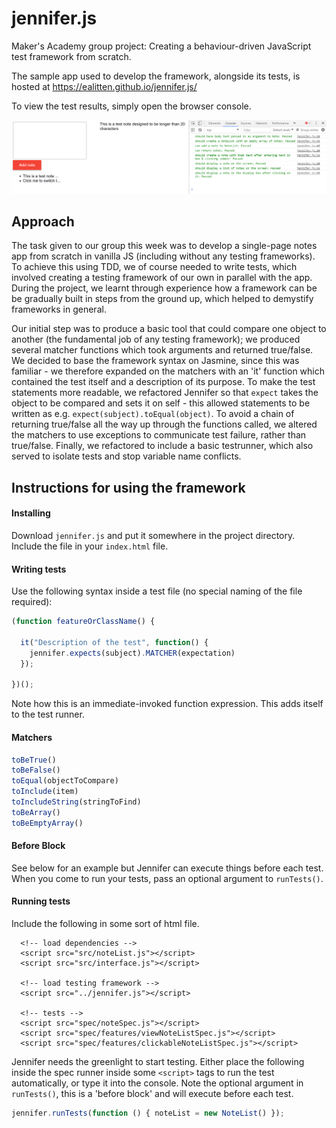 # jennifer.js

Maker's Academy group project: Creating a behaviour-driven JavaScript test framework from scratch.

The sample app used to develop the framework, alongside its tests, is hosted at https://ealitten.github.io/jennifer.js/

To view the test results, simply open the browser console.

![test examples](/docs/images/example.png)

## Approach

The task given to our group this week was to develop a single-page notes app from scratch in vanilla JS (including without any testing frameworks). To achieve this using TDD, we of course needed to write tests, which involved creating a testing framework of our own in parallel with the app. During the project, we learnt through experience how a framework can be be gradually built in steps from the ground up, which helped to demystify frameworks in general. 

Our initial step was to produce a basic tool that could compare one object to another (the fundamental job of any testing framework); we produced several matcher functions which took arguments and returned true/false. We decided to base the framework syntax on Jasmine, since this was familiar - we therefore expanded on the matchers with an 'it' function which contained the test itself and a description of its purpose. To make the test statements more readable, we refactored Jennifer so that `expect` takes the object to be compared and sets it on self - this allowed statements to be written as e.g. `expect(subject).toEqual(object)`. To avoid a chain of returning true/false all the way up through the functions called, we altered the matchers to use exceptions to communicate test failure, rather than true/false. Finally, we refactored to include a basic testrunner, which also served to isolate tests and stop variable name conflicts.


## Instructions for using the framework

#### Installing

Download `jennifer.js` and put it somewhere in the project directory. Include the file in your `index.html` file.

#### Writing tests
Use the following syntax inside a test file (no special naming of the file required):

```javascript
(function featureOrClassName() {

  it("Description of the test", function() {
    jennifer.expects(subject).MATCHER(expectation)
  });

})();
```

Note how this is an immediate-invoked function expression. This adds itself to the test runner.

#### Matchers

```javascript
toBeTrue()
toBeFalse()
toEqual(objectToCompare)
toInclude(item)
toIncludeString(stringToFind)
toBeArray()
toBeEmptyArray()
```

#### Before Block

See below for an example but Jennifer can execute things before each test. When you come to run your tests, pass an optional argument to `runTests()`.

#### Running tests

Include the following in some sort of html file.

```html5
  <!-- load dependencies -->
  <script src="src/noteList.js"></script>
  <script src="src/interface.js"></script>

  <!-- load testing framework -->
  <script src="../jennifer.js"></script>

  <!-- tests -->
  <script src="spec/noteSpec.js"></script>
  <script src="spec/features/viewNoteListSpec.js"></script>
  <script src="spec/features/clickableNoteListSpec.js"></script>
```
Jennifer needs the greenlight to start testing. Either place the following inside the spec runner inside some `<script>` tags  to run the test automatically, or type it into the console. Note the optional argument in `runTests()`, this is a 'before block' and will execute before each test.

```javascript
jennifer.runTests(function () { noteList = new NoteList() });
```
